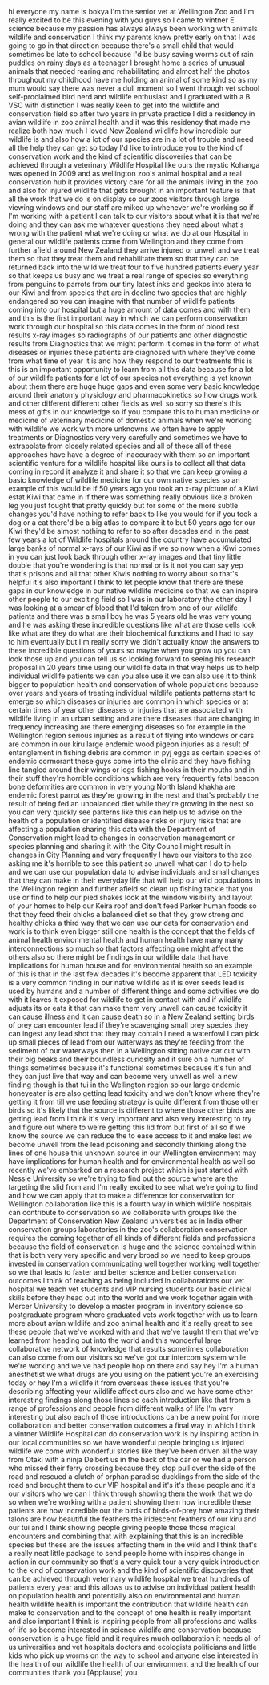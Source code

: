 
hi everyone my name is bokya I&#39;m the
senior vet at Wellington Zoo and I&#39;m
really excited to be
this evening with you guys so I came to
vintner E science because my passion has
always always been working with animals
wildlife and conservation I think my
parents knew pretty early on that I was
going to go in that direction because
there&#39;s a small child that would
sometimes be late to school because I&#39;d
be busy saving worms out of rain puddles
on rainy days as a teenager I brought
home a series of unusual animals that
needed rearing and rehabilitating and
almost half the photos throughout my
childhood have me holding an animal of
some kind so as my mum would say there
was never a dull moment so I went
through vet school self-proclaimed bird
nerd and wildlife enthusiast and I
graduated with a B VSC with distinction
I was really keen to get into the
wildlife and conservation field so after
two years in private practice I did a
residency in avian wildlife in zoo
animal health and it was this residency
that made me realize both how much I
loved New Zealand wildlife how
incredible our wildlife is and also how
a lot of our species are in a lot of
trouble and need all the help they can
get so today I&#39;d like to introduce you
to the kind of conservation work and the
kind of scientific discoveries that can
be achieved through a veterinary
Wildlife Hospital like ours the mystic
Kohanga was opened in 2009 and as
wellington zoo&#39;s animal hospital and a
real conservation hub it provides
victory care for all the animals living
in the zoo and also for injured wildlife
that gets brought in an important
feature is that all the work that we do
is on display so our zoos visitors
through large viewing windows and our
staff are miked up whenever we&#39;re
working so if I&#39;m working with a patient
I can talk to our visitors about what it
is that we&#39;re doing and they can ask me
whatever questions they need about
what&#39;s wrong with the patient what we&#39;re
doing or what we do at our Hospital in
general our wildlife patients come from
Wellington and they come from further
afield around New Zealand they arrive
injured or unwell and we treat them so
that they treat them and rehabilitate
them so that they can be returned back
into the wild we treat four to five
hundred patients every year so that
keeps us busy and we treat a real range
of species so everything from penguins
to parrots
from our tiny latest inks and geckos
into atera to our Kiwi and from species
that are in decline two species that are
highly endangered so you can imagine
with that number of wildlife patients
coming into our hospital but a huge
amount of data comes and with them and
this is the first important way in which
we can perform conservation work through
our hospital so this data comes in the
form of blood test results x-ray images
so radiographs of our patients and other
diagnostic results from Diagnostics that
we might perform it comes in the form of
what diseases or injuries these patients
are diagnosed with where they&#39;ve come
from what time of year it is and how
they respond to our treatments this is
this is an important opportunity to
learn from all this data because for a
lot of our wildlife patients for a lot
of our species not everything is yet
known about them there are huge huge
gaps and even some very basic knowledge
around their anatomy physiology and
pharmacokinetics so how drugs work and
other different different other fields
as well so sorry so there&#39;s this mess of
gifts in our knowledge so if you compare
this to human medicine or medicine of
veterinary medicine of domestic animals
when we&#39;re working with wildlife we work
with more unknowns we often have to
apply treatments or Diagnostics very
very carefully and sometimes we have to
extrapolate from closely related species
and all of these all of these approaches
have have a degree of inaccuracy with
them so an important scientific venture
for a wildlife hospital like ours is to
collect all that data coming in record
it analyze it and share it so that we
can keep growing a basic knowledge of
wildlife medicine for our own native
species so an example of this would be
if 50 years ago you took an x-ray
picture of a Kiwi estat Kiwi that came
in if there was something really obvious
like a broken leg you just fought that
pretty quickly but for some of the more
subtle changes you&#39;d have nothing to
refer back to like you would for if you
took a dog or a cat there&#39;d be a big
atlas
to compare it to but 50 years ago for
our Kiwi they&#39;d be almost nothing to
refer to so after decades and in the
past few years a lot of Wildlife
hospitals around the country have
accumulated large banks of normal x-rays
of our Kiwi as if we so now when a Kiwi
comes in you can just look back through
other x-ray images and that tiny little
double that you&#39;re wondering is that
normal or is it not you can say yep
that&#39;s prisons and all that other Kiwis
nothing to worry about so that&#39;s helpful
it&#39;s also important I think to let
people know that there are these gaps in
our knowledge in our native wildlife
medicine so that we can inspire other
people to our exciting field so I was in
our laboratory the other day I was
looking at a smear of blood that I&#39;d
taken from one of our wildlife patients
and there was a small boy he was 5 years
old he was very young and he was asking
these incredible questions like what are
those cells look like what are they do
what are their biochemical functions and
I had to say to him
eventually but I&#39;m really sorry we
didn&#39;t actually know the answers to
these incredible questions of yours so
maybe when you grow up you can look
those up and you can tell us so looking
forward to seeing his research proposal
in 20 years time using our wildlife data
in that way helps us to help individual
wildlife patients we can you also use it
we can also use it to think bigger to
population health and conservation of
whole populations because over years and
years of treating individual wildlife
patients patterns start to emerge so
which diseases or injuries are common in
which species or at certain times of
year other diseases or injuries that are
associated with wildlife living in an
urban setting and are there diseases
that are changing in frequency
increasing are there emerging diseases
so for example in the Wellington region
serious injuries as a result of flying
into windows or cars are common in our
kiru large endemic wood pigeon injuries
as a result of entanglement in fishing
debris are common in pyj eggs as certain
species of endemic cormorant these guys
come into the clinic and they have
fishing line tangled around their wings
or legs fishing hooks in their mouths
and in their stuff
they&#39;re horrible conditions which are
very frequently fatal beacon bone
deformities are common in very young
North Island khakha are endemic forest
parrot as they&#39;re growing in the nest
and that&#39;s probably the result of being
fed an unbalanced diet while they&#39;re
growing in the nest so you can very
quickly see patterns like this can help
us to advise on the health of a
population or identified disease risks
or injury risks that are affecting a
population sharing this data with the
Department of Conservation might lead to
changes in conservation management or
species planning and sharing it with the
City Council might result in changes in
City Planning and very frequently I have
our visitors to the zoo asking me it&#39;s
horrible to see this patient so unwell
what can I do to help and we can use our
population data to advise individuals
and small changes that they can make in
their everyday life that will help our
wild populations in the Wellington
region and further afield so clean up
fishing tackle that you use or find to
help our pied shakes look at the window
visibility and layout of your homes to
help our Keira roof and don&#39;t feed
Parker human foods so that they feed
their chicks a balanced diet so that
they grow strong and healthy chicks a
third way that we can use our data for
conservation and work is to think even
bigger still one health is the concept
that the fields of animal health
environmental health and human health
have many many interconnections so much
so that factors affecting one might
affect the others also so there might be
findings in our wildlife data that have
implications for human house and for
environmental health so an example of
this is that in the last few decades
it&#39;s become apparent that LED toxicity
is a very common finding in our native
wildlife as it is over seeds lead is
used by humans and a number of different
things and some activities we do with it
leaves it exposed for wildlife to get in
contact with and if wildlife adjusts its
or eats it that can make them very
unwell can cause toxicity it can cause
illness and it can cause death
so in a New Zealand setting birds of
prey can encounter lead if they&#39;re
scavenging small prey species they can
ingest any lead shot that they may
contain I need a waterfowl I can pick up
small pieces of lead from our waterways
as they&#39;re feeding from the sediment of
our waterways then in a Wellington
sitting native car cut with their big
beaks and their boundless curiosity and
it sure on a number of things sometimes
because it&#39;s functional sometimes
because it&#39;s fun and they can just live
that way and can become very unwell as
well a new finding though is that tui in
the Wellington region so our large
endemic honeyeater is are also getting
lead toxicity and we don&#39;t know where
they&#39;re getting it from till we use
feeding strategy is quite different from
those other birds so it&#39;s likely that
the source is different to where those
other birds are getting lead from I
think it&#39;s very important and also very
interesting to try and figure out where
to we&#39;re getting this lid from but first
of all so if we know the source we can
reduce the to ease access to it and make
lest we become unwell from the lead
poisoning and secondly thinking along
the lines of one house this unknown
source in our Wellington environment may
have implications for human health and
for environmental health as well so
recently we&#39;ve embarked on a research
project which is just started with
Nessie University so we&#39;re trying to
find out the source where are the
targeting the slid from and I&#39;m really
excited to see what we&#39;re going to find
and how we can apply that to make a
difference for conservation for
Wellington collaboration like this is a
fourth way in which wildlife hospitals
can contribute to conservation
so we collaborate with groups like the
Department of Conservation New Zealand
universities as in India other
conservation groups laboratories in the
zoo&#39;s collaboration conservation
requires the coming together of all
kinds of different fields and
professions because the field of
conservation is huge and the science
contained within that is both very very
specific and very broad so we need to
keep
groups invested in conservation
communicating well together working well
together so we that leads to faster and
better science and better conservation
outcomes I think of teaching as being
included in collaborations our vet
hospital we teach vet students and VIP
nursing students our basic clinical
skills before they head out into the
world and we work together again with
Mercer University to develop a master
program in inventory science so
postgraduate program where graduated
vets work together with us to learn more
about avian wildlife and zoo animal
health and it&#39;s really great to see
these people that we&#39;ve worked with and
that we&#39;ve taught them that we&#39;ve
learned from heading out into the world
and this wonderful large collaborative
network of knowledge that results
sometimes collaboration can also come
from our visitors so we&#39;ve got our
intercom system while we&#39;re working and
we&#39;ve had people hop on there and say
hey I&#39;m a human anesthetist we what
drugs are you using on the patient
you&#39;re an exercising today or hey I&#39;m a
wildlife it from overseas these issues
that you&#39;re describing affecting your
wildlife affect ours also and we have
some other interesting findings along
those lines
so each introduction like that from a
range of professions and people from
different walks of life
I&#39;m very interesting but also each of
those introductions can be a new point
for more collaboration and better
conservation outcomes a final way in
which I think a vintner Wildlife
Hospital can do conservation work is by
inspiring action in our local
communities so we have wonderful people
bringing us injured wildlife we come
with wonderful stories like they&#39;ve been
driven all the way from Otaki with a
ninja Delbert us in the back of the car
or we had a person who missed their
ferry crossing because they stop pull
over the side of the road and rescued a
clutch of orphan paradise ducklings from
the side of the road and brought them to
our VIP hospital and it&#39;s it&#39;s these
people and it&#39;s our visitors who we can
I think through showing them the work
that we do so when we&#39;re working with a
patient showing them how incredible
these patients are how incredible our
the birds of birds-of-prey how amazing
their talons are
how beautiful the feathers the
iridescent feathers of our kiru and our
tui
and I think showing people giving people
those those magical encounters and
combining that with explaining that this
is an incredible species but these are
the issues affecting them in the wild
and I think that&#39;s a really neat little
package to send people home with
inspires change in action in our
community so that&#39;s a very quick tour a
very quick introduction to the kind of
conservation work and the kind of
scientific discoveries that can be
achieved through veterinary wildlife
hospital we treat hundreds of patients
every year and this allows us to advise
on individual patient health on
population health and potentially also
on environmental and human health
wildlife health is important the
contribution that wildlife health can
make to conservation and to the concept
of one health is really important
and also important I think is inspiring
people from all professions and walks of
life so become interested in science
wildlife and conservation because
conservation is a huge field and it
requires much collaboration it needs all
of us universities and vet hospitals
doctors and ecologists politicians and
little kids who pick up worms on the way
to school and anyone else interested in
the health of our wildlife the health of
our environment and the health of our
communities thank you
[Applause]
you
